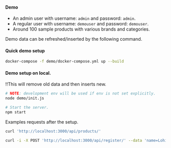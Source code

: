 #### Demo
 * An admin user with username: `admin` and password: `admin`.
 * A regular user with username: `demouser` and password: `demouser`.
 * Around 100 sample products with various brands and categories.

Demo data can be refreshed/inserted by the following command.

#### Quick demo setup
```bash
docker-compose -f demo/docker-compose.yml up --build
```

#### Demo setup on local.
!!This will remove old data and then inserts new.
``` bash
# NOTE: development env will be used if env is not set explicitly.
node demo/init.js

# Start the server.
npm start
```

Examples requests after the setup.
```bash
curl 'http://localhost:3000/api/products/'

curl -i -X POST 'http://localhost:3000/api/register/' --data 'name=Lohith%20Royal%20Pinto&username=royalpinto&email=royalpinto@gmail.com&password=password'
```
